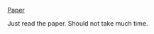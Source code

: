 [Paper](http://www.cs.unc.edu/techreports/86-020.pdf)

Just read the paper. Should not take much time.